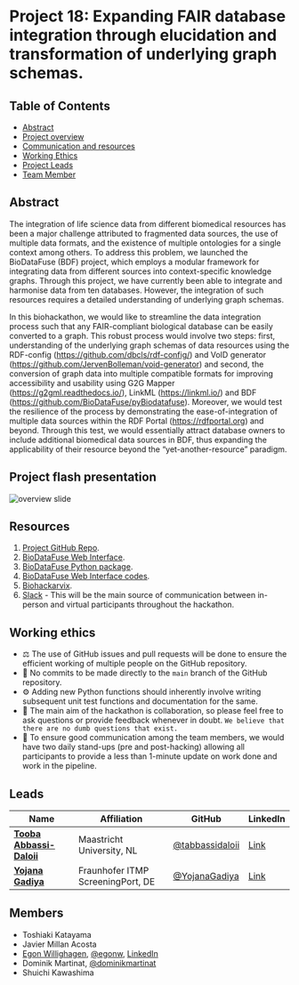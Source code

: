 # Project 18: Expanding FAIR database integration through elucidation and transformation of underlying graph schemas.

## Table of Contents

* [Abstract](#abstract)
* [Project overview](#project-flash-presentation)
* [Communication and resources](#resources)
* [Working Ethics](#working-ethics)
* [Project Leads](#leads)
* [Team Member](#members)

## Abstract

The integration of life science data from different biomedical resources has been a major challenge attributed to fragmented data sources, the use of multiple data formats, and the existence of multiple ontologies for a single context among others. To address this problem, we launched the BioDataFuse (BDF) project, which employs a modular framework for integrating data from different sources into context-specific knowledge graphs. Through this project, we have currently been able to integrate and harmonise data from ten databases. However, the integration of such resources requires a detailed understanding of underlying graph schemas. 

In this biohackathon, we would like to streamline the data integration process such that any FAIR-compliant biological database can be easily converted to a graph. This robust process would involve two steps: first, understanding of the underlying graph schemas of data resources using the RDF-config (https://github.com/dbcls/rdf-config/) and VoID generator (https://github.com/JervenBolleman/void-generator) and second, the conversion of graph data into multiple compatible formats for improving accessibility and usability using G2G Mapper (https://g2gml.readthedocs.io/), LinkML (https://linkml.io/) and BDF (https://github.com/BioDataFuse/pyBiodatafuse). Moreover, we would test the resilience of the process by demonstrating the ease-of-integration of multiple data sources within the RDF Portal (https://rdfportal.org) and beyond. Through this test, we would essentially attract database owners to include additional biomedical data sources in BDF, thus expanding the applicability of their resource beyond the “yet-another-resource” paradigm.

## Project flash presentation

![overview slide](https://github.com/user-attachments/assets/5ae90c38-effb-4927-b0fc-c619a32d185e)

## Resources

1. [Project GitHub Repo](https://github.com/BioDataFuse/elixir_biohackathon_2024).
2. [BioDataFuse Web Interface](https://biodatafuse.org/).
3. [BioDataFuse Python package](https://github.com/BioDataFuse/pyBiodatafuse).
4. [BioDataFuse Web Interface codes](https://github.com/BioDataFuse/biodatafuseUI).
5. [Biohackarvix](https://github.com/BioDataFuse/biohackarvix-2024).
6. [Slack](https://biohackeu.slack.com/archives/C07MYNT0CHH) - This will be the main source of communication between in-person and virtual participants throughout the hackathon.

## Working ethics

* :balance_scale: The use of GitHub issues and pull requests will be done to ensure the efficient working of multiple people on the GitHub repository.
* :no_entry_sign: No commits to be made directly to the `main` branch of the GitHub repository.
* :gear: Adding new Python functions should inherently involve writing subsequent unit test functions and documentation for the same.
* :handshake: The main aim of the hackathon is collaboration, so please feel free to ask questions or provide feedback whenever in doubt. `We believe that there are no dumb questions that exist.`
* :calendar: To ensure good communication among the team members, we would have two daily stand-ups (pre and post-hacking) allowing all participants to provide a less than 1-minute update on work done and work in the pipeline. 

## Leads

| Name | Affiliation | GitHub | LinkedIn |
| --- | --- | --- | --- |
| [**Tooba Abbassi-Daloii**](https://orcid.org/0000-0002-4904-3269) | Maastricht University, NL | [@tabbassidaloii](https://github.com/tabbassidaloii) | [Link](https://www.linkedin.com/in/tooba-abbassi-daloii/) |
| [**Yojana Gadiya**](https://orcid.org/0000-0002-7683-0452) | Fraunhofer ITMP ScreeningPort, DE | [@YojanaGadiya](https://github.com/YojanaGadiya) | [Link](https://www.linkedin.com/in/yojana-gadiya-477739113/)

## Members
* Toshiaki Katayama
* Javier Millan Acosta  
* [Egon Willighagen](https://orcid.org/0000-0001-7542-0286), [@egonw](https://github.com/egonw), [LinkedIn](https://www.linkedin.com/in/egon-willighagen/)
* Dominik Martinat, [@dominikmartinat](https://github.com/dominikmartinat)
* Shuichi Kawashima

